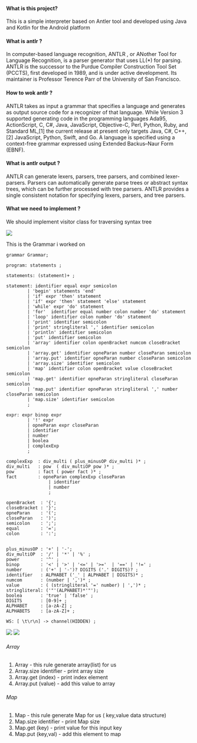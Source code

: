#### What is this project?

This is a simple interpreter based on Antler tool and developed using Java and Kotlin for the Android platform

#### What is antlr ?

In computer-based language recognition, ANTLR , or ANother Tool for Language Recognition, is a parser
generator that uses LL(*) for parsing. ANTLR is the successor to the Purdue Compiler Construction Tool
Set (PCCTS), first developed in 1989, and is under active development. Its maintainer is Professor
Terence Parr of the University of San Francisco.

#### How to wok antlr ?

ANTLR takes as input a grammar that specifies a language and generates as output source code for a
recognizer of that language. While Version 3 supported generating code in the programming languages
Ada95, ActionScript, C, C#, Java, JavaScript, Objective-C, Perl, Python, Ruby, and Standard ML,[1] the
current release at present only targets Java, C#, C++,[2] JavaScript, Python, Swift, and Go. A language is
specified using a context-free grammar expressed using Extended Backus–Naur Form (EBNF).

#### What is antlr output ?

ANTLR can generate lexers, parsers, tree parsers, and combined lexer-parsers. Parsers can automatically
generate parse trees or abstract syntax trees, which can be further processed with tree parsers. ANTLR
provides a single consistent notation for specifying lexers, parsers, and tree parsers.

#### What we need to implement ?

We should implement visitor class for traversing syntax tree

![](https://github.com/pouyarezaei/simpleinterpreter/blob/master/visitor.png)

This is the Grammar i worked on

```g4
grammar Grammar;

program: statements ;

statements: (statement)+ ;

statement: identifier equal expr semicolon                                			
        | 'begin' statements 'end'                              				        
        | 'if' expr 'then' statement                        	  			            
        | 'if' expr 'then' statement 'else' statement          		                	
        | 'while' expr 'do' statement                                          			
        | 'for'  identifier equal number colon number 'do' statement 	                
        | 'loop' identifier colon number 'do' statement	                                
        | 'print' identifier semicolon                                 					
        | 'print' stringliteral ',' identifier semicolon                                
        | 'println' identifier semicolon                                 			    
        | 'put' identifier semicolon                                                    
        | 'array' identifier colon openBracket numcom closeBracket semicolon            
        | 'array.get' identifier opneParan number closeParan semicolon                  
        | 'array.put' identifier opneParan number closeParan semicolon                  
        | 'array.size' identifier semicolon                                             
        | 'map' identifier colon openBracket value closeBracket semicolon               
        | 'map.get' identifier opneParan stringliteral closeParan semicolon             
        | 'map.put' identifier opneParan stringliteral ',' number closeParan semicolon  
        | 'map.size' identifier semicolon                                               
        ;

expr: expr binop expr                                            	
		| '!' expr                                                  
		| opneParan expr closeParan                                 
		| identifier                                                
		| number                                                   
		| boolea                                                    
		| complexExp 							 					
		;

complexExp	: div_multi ( plus_minusOP div_multi )* ;
div_multi	: pow  ( div_multiOP pow )* ;
pow 		: fact ( power fact )* ;
fact		: opneParan complexExp closeParan						 
				| identifier										 
				| number											 
				;

openBracket	 : '{';
closeBracket : '}';
opneParan	 : '(';
closeParan	 : ')';
semicolon	 : ';';
equal 		 : '=';
colon 		 : ':';


plus_minusOP : '+' | '-';
div_multiOP  : '/' | '*' | '%' ;
power		 : '^' ;
binop 		 : '<' | '>' | '<=' | '>='  | '==' | '!=' ;
number 		 : ('+' | '-')? DIGITS ('.' DIGITS)? ;
identifier 	 : ALPHABET ('_' | ALPHABET | DIGITS)* ;
numcom       : (number | ',')* ;
value        : ( (stringliteral '=' number) | ',')* ;
stringliteral: ('"'(ALPHABET)*'"');
boolea 		 : 'true' | 'false' ;
DIGITS 		 : [0-9]+ ;
ALPHABET 	 : [a-zA-Z] ;
ALPHABETS	 : [a-zA-Z]+ ;

WS: [ \t\r\n] -> channel(HIDDEN) ;
```
![](https://github.com/pouyarezaei/simpleinterpreter/blob/master/loop-if.gif) ![](https://github.com/pouyarezaei/simpleinterpreter/blob/master/map-array.gif)

###### Array

1. Array - this rule generate array(list) for us
2. Array.size identifier - print array size
3. Array.get (index) - print index element
4. Array.put (value) - add this value to array

###### Map

1. Map - this rule generate Map for us ( key,value data structure) 
2. Map.size identifier - print Map size
3. Map.get (key) - print value for this input key
4. Map.put (key,val) - add this element to map

